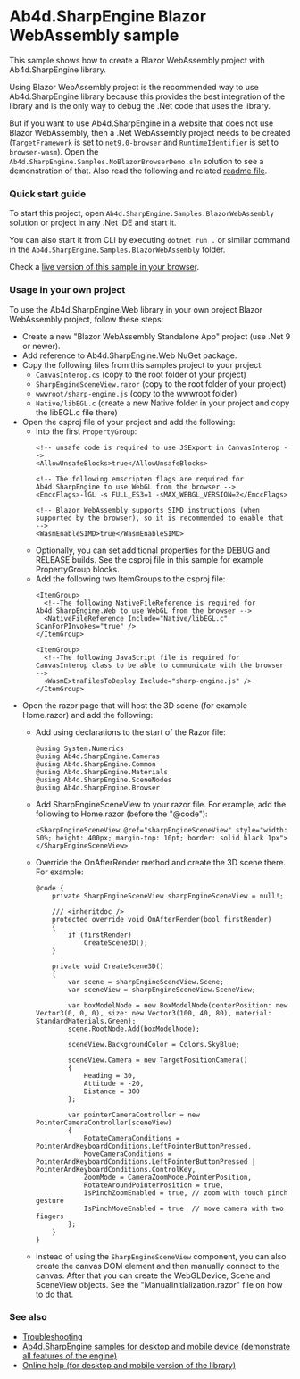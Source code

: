 # Ab4d.SharpEngine Blazor WebAssembly sample

This sample shows how to create a Blazor WebAssembly project with Ab4d.SharpEngine library.

Using Blazor WebAssembly project is the recommended way to use Ab4d.SharpEngine library because this provides
the best integration of the library and is the only way to debug the .Net code that uses the library.

But if you want to use Ab4d.SharpEngine in a website that does not use Blazor WebAssembly, then 
a .Net WebAssembly project needs to be created (`TargetFramework` is set to `net9.0-browser` and `RuntimeIdentifier` is set to `browser-wasm`).
Open the `Ab4d.SharpEngine.Samples.NoBlazorBrowserDemo.sln` solution to see a demonstration of that. Also read the following and related 
[readme file](../Ab4d.SharpEngine.Samples.WebAssemblyDemo/README.md).

### Quick start guide

To start this project, open `Ab4d.SharpEngine.Samples.BlazorWebAssembly` solution or project in any .Net IDE and start it. 

You can also start it from CLI by executing `dotnet run .` or similar command in the `Ab4d.SharpEngine.Samples.BlazorWebAssembly` folder.

Check a [live version of this sample in your browser](https://www.ab4d.com/sharp-engine-browser-demo).

### Usage in your own project

To use the Ab4d.SharpEngine.Web library in your own project Blazor WebAssembly project, follow these steps:
- Create a new "Blazor WebAssembly Standalone App" project (use .Net 9 or newer).
- Add reference to Ab4d.SharpEngine.Web NuGet package.
- Copy the following files from this samples project to your project:
    - `CanvasInterop.cs` (copy to the root folder of your project)
    - `SharpEngineSceneView.razor` (copy to the root folder of your project)
    - `wwwroot/sharp-engine.js` (copy to the wwwroot folder)
    - `Native/libEGL.c` (create a new Native folder in your project and copy the libEGL.c file there)
- Open the csproj file of your project and add the following:
    - Into the first `PropertyGroup`:
      ```
      <!-- unsafe code is required to use JSExport in CanvasInterop -->
      <AllowUnsafeBlocks>true</AllowUnsafeBlocks>
     
      <!-- The following emscripten flags are required for Ab4d.SharpEngine to use WebGL from the browser -->
      <EmccFlags>-lGL -s FULL_ES3=1 -sMAX_WEBGL_VERSION=2</EmccFlags>

      <!-- Blazor WebAssembly supports SIMD instructions (when supported by the browser), so it is recommended to enable that -->
      <WasmEnableSIMD>true</WasmEnableSIMD>
      ```
    - Optionally, you can set additional properties for the DEBUG and RELEASE builds. See the csproj file in this sample for example PropertyGroup blocks.
    - Add the following two ItemGroups to the csproj file:
      ```
      <ItemGroup>
        <!--The following NativeFileReference is required for Ab4d.SharpEngine.Web to use WebGL from the browser -->
        <NativeFileReference Include="Native/libEGL.c" ScanForPInvokes="true" />
      </ItemGroup>
      
      <ItemGroup>
        <!--The following JavaScript file is required for CanvasInterop class to be able to communicate with the browser -->
        <WasmExtraFilesToDeploy Include="sharp-engine.js" />
      </ItemGroup>      
      ```
- Open the razor page that will host the 3D scene (for example Home.razor) and add the following:
    - Add using declarations to the start of the Razor file:
      ```
      @using System.Numerics
      @using Ab4d.SharpEngine.Cameras
      @using Ab4d.SharpEngine.Common
      @using Ab4d.SharpEngine.Materials
      @using Ab4d.SharpEngine.SceneNodes
      @using Ab4d.SharpEngine.Browser
      ```
    - Add SharpEngineSceneView to your razor file. For example, add the following to Home.razor (before the "@code"):
      ```
      <SharpEngineSceneView @ref="sharpEngineSceneView" style="width: 50%; height: 400px; margin-top: 10pt; border: solid black 1px"></SharpEngineSceneView>
      ```

    - Override the OnAfterRender method and create the 3D scene there. For example:
      ```
      @code {
          private SharpEngineSceneView sharpEngineSceneView = null!;
      
          /// <inheritdoc />
          protected override void OnAfterRender(bool firstRender)
          {
              if (firstRender)
                  CreateScene3D();
          }
      
          private void CreateScene3D()
          {
              var scene = sharpEngineSceneView.Scene;
              var sceneView = sharpEngineSceneView.SceneView;
      
              var boxModelNode = new BoxModelNode(centerPosition: new Vector3(0, 0, 0), size: new Vector3(100, 40, 80), material: StandardMaterials.Green);
              scene.RootNode.Add(boxModelNode);
      
              sceneView.BackgroundColor = Colors.SkyBlue;
      
              sceneView.Camera = new TargetPositionCamera()
              {
                  Heading = 30,
                  Attitude = -20,
                  Distance = 300
              };
      
              var pointerCameraController = new PointerCameraController(sceneView)
              {
                  RotateCameraConditions = PointerAndKeyboardConditions.LeftPointerButtonPressed,
                  MoveCameraConditions = PointerAndKeyboardConditions.LeftPointerButtonPressed | PointerAndKeyboardConditions.ControlKey,
                  ZoomMode = CameraZoomMode.PointerPosition,
                  RotateAroundPointerPosition = true,
                  IsPinchZoomEnabled = true, // zoom with touch pinch gesture
                  IsPinchMoveEnabled = true  // move camera with two fingers
              };
          }
      }
      ```
    - Instead of using the `SharpEngineSceneView` component, you can also create the canvas DOM element and
      then manually connect to the canvas. After that you can create the WebGLDevice, Scene and SceneView objects.
      See the "ManualInitialization.razor" file on how to do that.


### See also

- [Troubleshooting](../README.md?tab=readme-ov-file#troubleshooting)
- [Ab4d.SharpEngine samples for desktop and mobile device (demonstrate all features of the engine)](https://github.com/ab4d/Ab4d.SharpEngine.Samples)
- [Online help (for desktop and mobile version of the library)](https://www.ab4d.com/help/SharpEngine/html/R_Project_Ab4d_SharpEngine.htm)
